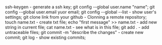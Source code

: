 ssh-keygen  - generate a ssh key;
git config --global user.name "name";
git config --global user.email yuor email;
git config --global --list  - show user's settings;
git clone  link from your github  - Clonning a remote repository;  
touch name.txt - create txt file;
echo "first message" >> name.txt - add new string in current file;
cat name.txt - see what is in this file;
git add .  - add untraceable files;
git commit -m "describe the changes"  - create new commit;
git log - show existing commits;
